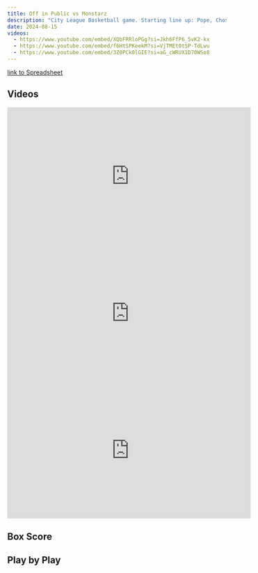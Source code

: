 ```yaml
---
title: Off in Public vs Monstarz
description: "City League Basketball game. Starting line up: Pope, Chosen, Jared, Kelo, Eman"
date: 2024-08-15
videos:
  - https://www.youtube.com/embed/XQbFRRloPGg?si=Jkh6FfP6_5vK2-kx
  - https://www.youtube.com/embed/f6HtSPKeekM?si=VjTMEt0tSP-TdLwu
  - https://www.youtube.com/embed/3Z0PCk0lGIE?si=aG_cWRUX1D70WSo8
---
```


[link to Spreadsheet]()

<h2 id="videos" class="max-w-lg mt-4 text-2xl font-semibold leading-tight text-gray-800 dark:text-white"> Videos </h2>
<iframe width="560" height="315" src="https://www.youtube.com/embed/XQbFRRloPGg?si=Jkh6FfP6_5vK2-kx" title="YouTube video player" frameborder="0" allow="accelerometer; autoplay; clipboard-write; encrypted-media; gyroscope; picture-in-picture; web-share" referrerpolicy="strict-origin-when-cross-origin" allowfullscreen></iframe>
<br>
<iframe width="560" height="315" src="https://www.youtube.com/embed/f6HtSPKeekM?si=VjTMEt0tSP-TdLwu" title="YouTube video player" frameborder="0" allow="accelerometer; autoplay; clipboard-write; encrypted-media; gyroscope; picture-in-picture; web-share" referrerpolicy="strict-origin-when-cross-origin" allowfullscreen></iframe>
<br>
<iframe width="560" height="315" src="https://www.youtube.com/embed/3Z0PCk0lGIE?si=aG_cWRUX1D70WSo8" title="YouTube video player" frameborder="0" allow="accelerometer; autoplay; clipboard-write; encrypted-media; gyroscope; picture-in-picture; web-share" referrerpolicy="strict-origin-when-cross-origin" allowfullscreen></iframe>


<h2 id="box-score" class="max-w-lg mt-4 text-2xl font-semibold leading-tight text-gray-800 dark:text-white"> Box Score </h2>

<h2 id="play-by-play" class="max-w-lg mt-4 text-2xl font-semibold leading-tight text-gray-800 dark:text-white"> Play by Play </h2>

